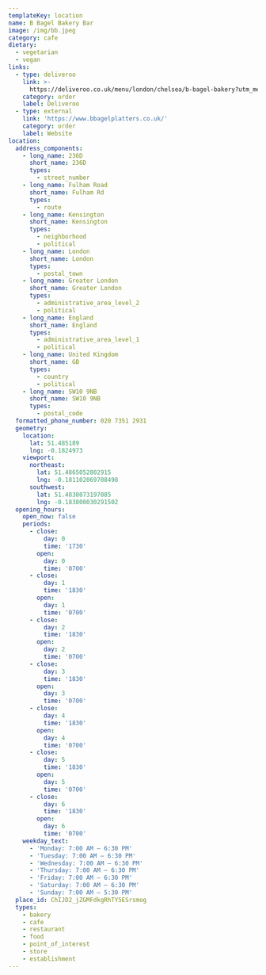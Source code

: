 ```yaml
---
templateKey: location
name: B Bagel Bakery Bar
image: /img/bb.jpeg
category: cafe
dietary:
  - vegetarian
  - vegan
links:
  - type: deliveroo
    link: >-
      https://deliveroo.co.uk/menu/london/chelsea/b-bagel-bakery?utm_medium=affiliate&utm_source=google_maps_link
    category: order
    label: Deliveroo
  - type: external
    link: 'https://www.bbagelplatters.co.uk/'
    category: order
    label: Website
location:
  address_components:
    - long_name: 236D
      short_name: 236D
      types:
        - street_number
    - long_name: Fulham Road
      short_name: Fulham Rd
      types:
        - route
    - long_name: Kensington
      short_name: Kensington
      types:
        - neighborhood
        - political
    - long_name: London
      short_name: London
      types:
        - postal_town
    - long_name: Greater London
      short_name: Greater London
      types:
        - administrative_area_level_2
        - political
    - long_name: England
      short_name: England
      types:
        - administrative_area_level_1
        - political
    - long_name: United Kingdom
      short_name: GB
      types:
        - country
        - political
    - long_name: SW10 9NB
      short_name: SW10 9NB
      types:
        - postal_code
  formatted_phone_number: 020 7351 2931
  geometry:
    location:
      lat: 51.485189
      lng: -0.1824973
    viewport:
      northeast:
        lat: 51.4865052802915
        lng: -0.181102069708498
      southwest:
        lat: 51.4838073197085
        lng: -0.183800030291502
  opening_hours:
    open_now: false
    periods:
      - close:
          day: 0
          time: '1730'
        open:
          day: 0
          time: '0700'
      - close:
          day: 1
          time: '1830'
        open:
          day: 1
          time: '0700'
      - close:
          day: 2
          time: '1830'
        open:
          day: 2
          time: '0700'
      - close:
          day: 3
          time: '1830'
        open:
          day: 3
          time: '0700'
      - close:
          day: 4
          time: '1830'
        open:
          day: 4
          time: '0700'
      - close:
          day: 5
          time: '1830'
        open:
          day: 5
          time: '0700'
      - close:
          day: 6
          time: '1830'
        open:
          day: 6
          time: '0700'
    weekday_text:
      - 'Monday: 7:00 AM – 6:30 PM'
      - 'Tuesday: 7:00 AM – 6:30 PM'
      - 'Wednesday: 7:00 AM – 6:30 PM'
      - 'Thursday: 7:00 AM – 6:30 PM'
      - 'Friday: 7:00 AM – 6:30 PM'
      - 'Saturday: 7:00 AM – 6:30 PM'
      - 'Sunday: 7:00 AM – 5:30 PM'
  place_id: ChIJD2_jZGMFdkgRhTY5ESrsmog
  types:
    - bakery
    - cafe
    - restaurant
    - food
    - point_of_interest
    - store
    - establishment
---
```

